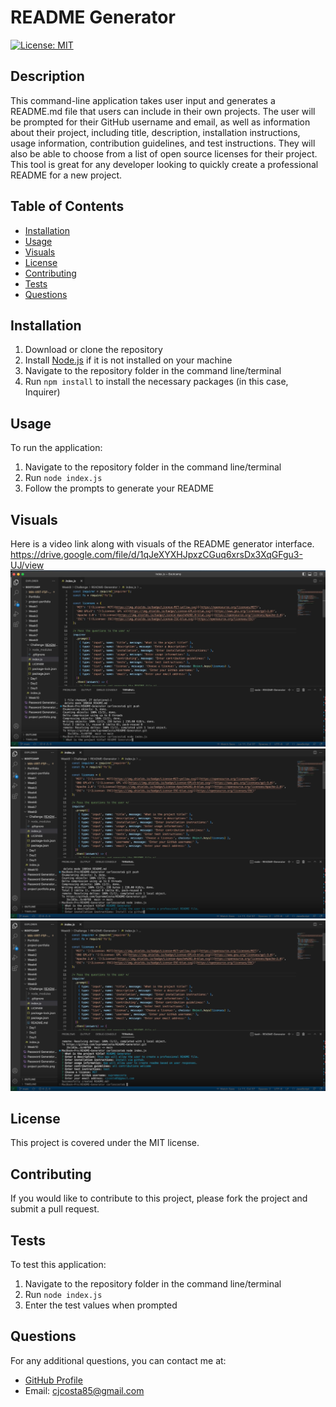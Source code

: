 
  # README Generator
  [![License: MIT](https://img.shields.io/badge/License-MIT-yellow.svg)](https://opensource.org/licenses/MIT)
  ## Description
  This command-line application takes user input and generates a README.md file that users can include in their own projects. The user will be prompted for their GitHub username and email, as well as information about their project, including title, description, installation instructions, usage information, contribution guidelines, and test instructions. They will also be able to choose from a list of open source licenses for their project. This tool is great for any developer looking to quickly create a professional README for a new project.
  ## Table of Contents
  - [Installation](#installation)
  - [Usage](#usage)
  - [Visuals](#visuals)
  - [License](#license)
  - [Contributing](#contributing)
  - [Tests](#tests)
  - [Questions](#questions)
  ## Installation
  1. Download or clone the repository
  2. Install [Node.js](https://nodejs.org/) if it is not installed on your machine
  3. Navigate to the repository folder in the command line/terminal
  4. Run `npm install` to install the necessary packages (in this case, Inquirer)
  ## Usage
  To run the application:
  1. Navigate to the repository folder in the command line/terminal
  2. Run `node index.js`
  3. Follow the prompts to generate your README
  ## Visuals
  Here is a video link along with visuals of the README generator interface.
  https://drive.google.com/file/d/1qJeXYXHJpxzCGuq6xrsDx3XqGFgu3-UJ/view
  <img src="./assets/images/README Generator 1.png" alt="README Generator Screenshot">
  <img src="./assets/images/README Generator 2.png" alt="README Generator Screenshot"> 
  <img src="./assets/images/README Generator 3.png" alt="README Generator Screenshot"> 
  ## License
  This project is covered under the MIT license.
  ## Contributing
  If you would like to contribute to this project, please fork the project and submit a pull request.
  ## Tests
  To test this application:
  1. Navigate to the repository folder in the command line/terminal
  2. Run `node index.js`
  3. Enter the test values when prompted
  ## Questions
  For any additional questions, you can contact me at:
  - [GitHub Profile](https://github.com/supremecosta)
  - Email: cjcosta85@gmail.com
    
